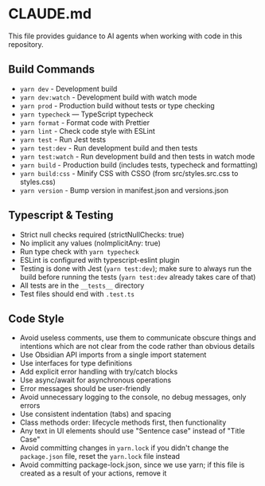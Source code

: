 # CLAUDE.md

This file provides guidance to AI agents when working with code in this repository.

## Build Commands

- `yarn dev` - Development build
- `yarn dev:watch` - Development build with watch mode
- `yarn prod` - Production build without tests or type checking
- `yarn typecheck` — TypeScript typecheck
- `yarn format` - Format code with Prettier
- `yarn lint` - Check code style with ESLint
- `yarn test` - Run Jest tests
- `yarn test:dev` - Run development build and then tests
- `yarn test:watch` - Run development build and then tests in watch mode
- `yarn build` - Production build (includes tests, typecheck and formatting)
- `yarn build:css` - Minify CSS with CSSO (from src/styles.src.css to styles.css)
- `yarn version` - Bump version in manifest.json and versions.json

## Typescript & Testing

- Strict null checks required (strictNullChecks: true)
- No implicit any values (noImplicitAny: true)
- Run type check with `yarn typecheck`
- ESLint is configured with typescript-eslint plugin
- Testing is done with Jest (`yarn test:dev`); make sure to always run the build before running the tests (`yarn test:dev` already takes care of that)
- All tests are in the `__tests__` directory
- Test files should end with `.test.ts`

## Code Style

- Avoid useless comments, use them to communicate obscure things and intentions which are not clear from the code rather than obvious details
- Use Obsidian API imports from a single import statement
- Use interfaces for type definitions
- Add explicit error handling with try/catch blocks
- Use async/await for asynchronous operations
- Error messages should be user-friendly
- Avoid unnecessary logging to the console, no debug messages, only errors
- Use consistent indentation (tabs) and spacing
- Class methods order: lifecycle methods first, then functionality
- Any text in UI elements should use "Sentence case" instead of "Title Case"
- Avoid committing changes in `yarn.lock` if you didn't change the `package.json` file, reset the `yarn.lock` file instead
- Avoid committing package-lock.json, since we use yarn; if this file is created as a result of your actions, remove it
